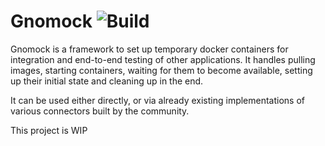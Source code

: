 # Gnomock ![Build](https://github.com/orlangure/gnomock/workflows/Build/badge.svg)

Gnomock is a framework to set up temporary docker containers for integration
and end-to-end testing of other applications. It handles pulling images,
starting containers, waiting for them to become available, setting up their
initial state and cleaning up in the end.

It can be used either directly, or via already existing implementations of
various connectors built by the community.

This project is WIP

